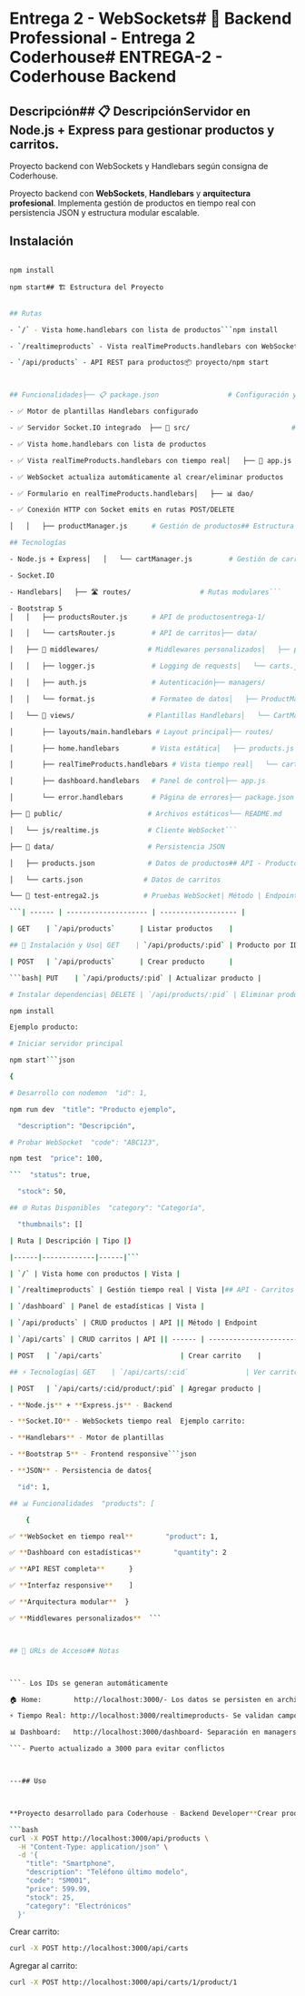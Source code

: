 # Entrega 2 - WebSockets# 🚀 Backend Professional - Entrega 2 Coderhouse# ENTREGA-2 - Coderhouse Backend

## Descripción## 📋 DescripciónServidor en Node.js + Express para gestionar productos y carritos.

Proyecto backend con WebSockets y Handlebars según consigna de Coderhouse.

Proyecto backend con **WebSockets**, **Handlebars** y **arquitectura profesional**. Implementa gestión de productos en tiempo real con persistencia JSON y estructura modular escalable.

## Instalación

```bash## Instalación y Ejecución

npm install

npm start## 🏗️ Estructura del Proyecto

```

````bash

## Rutas

- `/` - Vista home.handlebars con lista de productos```npm install

- `/realtimeproducts` - Vista realTimeProducts.handlebars con WebSockets

- `/api/products` - API REST para productos📦 proyecto/npm start



## Funcionalidades├── 📋 package.json                 # Configuración y dependencias```

- ✅ Motor de plantillas Handlebars configurado

- ✅ Servidor Socket.IO integrado  ├── 🚀 src/                         # Código fuente principal

- ✅ Vista home.handlebars con lista de productos

- ✅ Vista realTimeProducts.handlebars con tiempo real│   ├── 🎯 app.js                  # Servidor principalEl servidor corre en `http://localhost:3000`

- ✅ WebSocket actualiza automáticamente al crear/eliminar productos

- ✅ Formulario en realTimeProducts.handlebars│   ├── 📊 dao/                    # Data Access Objects

- ✅ Conexión HTTP con Socket emits en rutas POST/DELETE

│   │   ├── productManager.js      # Gestión de productos## Estructura del Proyecto

## Tecnologías

- Node.js + Express│   │   └── cartManager.js         # Gestión de carritos

- Socket.IO

- Handlebars│   ├── 🛣️ routes/                 # Rutas modulares```

- Bootstrap 5
│   │   ├── productsRouter.js      # API de productosentrega-1/

│   │   └── cartsRouter.js         # API de carritos├── data/

│   ├── 🔧 middlewares/            # Middlewares personalizados│   ├── products.json

│   │   ├── logger.js              # Logging de requests│   └── carts.json

│   │   ├── auth.js                # Autenticación├── managers/

│   │   └── format.js              # Formateo de datos│   ├── ProductManager.js

│   └── 🎨 views/                  # Plantillas Handlebars│   └── CartManager.js

│       ├── layouts/main.handlebars # Layout principal├── routes/

│       ├── home.handlebars        # Vista estática│   ├── products.js

│       ├── realTimeProducts.handlebars # Vista tiempo real│   └── carts.js

│       ├── dashboard.handlebars   # Panel de control├── app.js

│       └── error.handlebars       # Página de errores├── package.json

├── 🎨 public/                     # Archivos estáticos└── README.md

│   └── js/realtime.js            # Cliente WebSocket```

├── 💾 data/                       # Persistencia JSON

│   ├── products.json             # Datos de productos## API - Productos

│   └── carts.json               # Datos de carritos

└── 🧪 test-entrega2.js           # Pruebas WebSocket| Método | Endpoint             | Descripción         |

```| ------ | -------------------- | ------------------- |

| GET    | `/api/products`      | Listar productos    |

## 🔧 Instalación y Uso| GET    | `/api/products/:pid` | Producto por ID     |

| POST   | `/api/products`      | Crear producto      |

```bash| PUT    | `/api/products/:pid` | Actualizar producto |

# Instalar dependencias| DELETE | `/api/products/:pid` | Eliminar producto   |

npm install

Ejemplo producto:

# Iniciar servidor principal

npm start```json

{

# Desarrollo con nodemon  "id": 1,

npm run dev  "title": "Producto ejemplo",

  "description": "Descripción",

# Probar WebSocket  "code": "ABC123",

npm test  "price": 100,

```  "status": true,

  "stock": 50,

## 🌐 Rutas Disponibles  "category": "Categoría",

  "thumbnails": []

| Ruta | Descripción | Tipo |}

|------|-------------|------|```

| `/` | Vista home con productos | Vista |

| `/realtimeproducts` | Gestión tiempo real | Vista |## API - Carritos

| `/dashboard` | Panel de estadísticas | Vista |

| `/api/products` | CRUD productos | API || Método | Endpoint                       | Descripción      |

| `/api/carts` | CRUD carritos | API || ------ | ------------------------------ | ---------------- |

| POST   | `/api/carts`                   | Crear carrito    |

## ⚡ Tecnologías| GET    | `/api/carts/:cid`              | Ver carrito      |

| POST   | `/api/carts/:cid/product/:pid` | Agregar producto |

- **Node.js** + **Express.js** - Backend

- **Socket.IO** - WebSockets tiempo real  Ejemplo carrito:

- **Handlebars** - Motor de plantillas

- **Bootstrap 5** - Frontend responsive```json

- **JSON** - Persistencia de datos{

  "id": 1,

## 📊 Funcionalidades  "products": [

    {

✅ **WebSocket en tiempo real**        "product": 1,

✅ **Dashboard con estadísticas**        "quantity": 2

✅ **API REST completa**      }

✅ **Interfaz responsive**    ]

✅ **Arquitectura modular**  }

✅ **Middlewares personalizados**  ```



## 🎯 URLs de Acceso## Notas



```- Los IDs se generan automáticamente

🏠 Home:        http://localhost:3000/- Los datos se persisten en archivos JSON

⚡ Tiempo Real: http://localhost:3000/realtimeproducts- Se validan campos requeridos y códigos únicos

📊 Dashboard:   http://localhost:3000/dashboard- Separación en managers y rutas

```- Puerto actualizado a 3000 para evitar conflictos



---## Uso



**Proyecto desarrollado para Coderhouse - Backend Developer**Crear producto:

```bash
curl -X POST http://localhost:3000/api/products \
  -H "Content-Type: application/json" \
  -d '{
    "title": "Smartphone",
    "description": "Teléfono último modelo",
    "code": "SM001",
    "price": 599.99,
    "stock": 25,
    "category": "Electrónicos"
  }'
````

Crear carrito:

```bash
curl -X POST http://localhost:3000/api/carts
```

Agregar al carrito:

```bash
curl -X POST http://localhost:3000/api/carts/1/product/1
```
